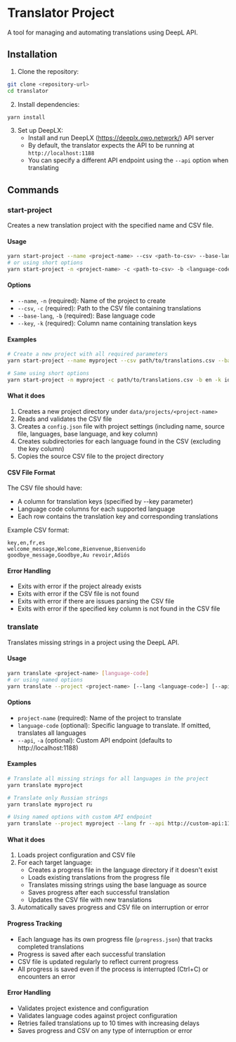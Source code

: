 # Translator Project

A tool for managing and automating translations using DeepL API.

## Installation

1. Clone the repository:

```bash
git clone <repository-url>
cd translator
```

2. Install dependencies:

```bash
yarn install
```

3. Set up DeepLX:
    - Install and run DeepLX (https://deeplx.owo.network/) API server
    - By default, the translator expects the API to be running at `http://localhost:1188`
    - You can specify a different API endpoint using the `--api` option when translating

## Commands

### start-project

Creates a new translation project with the specified name and CSV file.

#### Usage

```bash
yarn start-project --name <project-name> --csv <path-to-csv> --base-lang <language-code> --key <key-column>
# or using short options
yarn start-project -n <project-name> -c <path-to-csv> -b <language-code> -k <key-column>
```

#### Options

-   `--name`, `-n` (required): Name of the project to create
-   `--csv`, `-c` (required): Path to the CSV file containing translations
-   `--base-lang`, `-b` (required): Base language code
-   `--key`, `-k` (required): Column name containing translation keys

#### Examples

```bash
# Create a new project with all required parameters
yarn start-project --name myproject --csv path/to/translations.csv --base-lang en --key translation_id

# Same using short options
yarn start-project -n myproject -c path/to/translations.csv -b en -k identifier
```

#### What it does

1. Creates a new project directory under `data/projects/<project-name>`
2. Reads and validates the CSV file
3. Creates a `config.json` file with project settings (including name, source file, languages, base language, and key column)
4. Creates subdirectories for each language found in the CSV (excluding the key column)
5. Copies the source CSV file to the project directory

#### CSV File Format

The CSV file should have:

-   A column for translation keys (specified by --key parameter)
-   Language code columns for each supported language
-   Each row contains the translation key and corresponding translations

Example CSV format:

```csv
key,en,fr,es
welcome_message,Welcome,Bienvenue,Bienvenido
goodbye_message,Goodbye,Au revoir,Adiós
```

#### Error Handling

-   Exits with error if the project already exists
-   Exits with error if the CSV file is not found
-   Exits with error if there are issues parsing the CSV file
-   Exits with error if the specified key column is not found in the CSV file

### translate

Translates missing strings in a project using the DeepL API.

#### Usage

```bash
yarn translate <project-name> [language-code]
# or using named options
yarn translate --project <project-name> [--lang <language-code>] [--api <api-endpoint>]
```

#### Options

-   `project-name` (required): Name of the project to translate
-   `language-code` (optional): Specific language to translate. If omitted, translates all languages
-   `--api`, `-a` (optional): Custom API endpoint (defaults to http://localhost:1188)

#### Examples

```bash
# Translate all missing strings for all languages in the project
yarn translate myproject

# Translate only Russian strings
yarn translate myproject ru

# Using named options with custom API endpoint
yarn translate --project myproject --lang fr --api http://custom-api:1188
```

#### What it does

1. Loads project configuration and CSV file
2. For each target language:
    - Creates a progress file in the language directory if it doesn't exist
    - Loads existing translations from the progress file
    - Translates missing strings using the base language as source
    - Saves progress after each successful translation
    - Updates the CSV file with new translations
3. Automatically saves progress and CSV file on interruption or error

#### Progress Tracking

-   Each language has its own progress file (`progress.json`) that tracks completed translations
-   Progress is saved after each successful translation
-   CSV file is updated regularly to reflect current progress
-   All progress is saved even if the process is interrupted (Ctrl+C) or encounters an error

#### Error Handling

-   Validates project existence and configuration
-   Validates language codes against project configuration
-   Retries failed translations up to 10 times with increasing delays
-   Saves progress and CSV on any type of interruption or error
